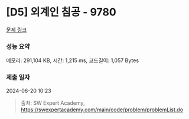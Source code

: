 # [D5] 외계인 침공 - 9780 

[문제 링크](https://swexpertacademy.com/main/code/problem/problemDetail.do?contestProbId=AXE0gpIa3dADFAVX) 

### 성능 요약

메모리: 291,104 KB, 시간: 1,215 ms, 코드길이: 1,057 Bytes

### 제출 일자

2024-06-20 10:23



> 출처: SW Expert Academy, https://swexpertacademy.com/main/code/problem/problemList.do